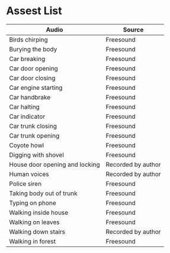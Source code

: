 # Assest List
Audio | Source
----------- | -----------
Birds chirping | Freesound
Burying the body | Freesound
Car breaking | Freesound
Car door opening | Freesound
Car door closing | Freesound
Car engine starting | Freesound
Car handbrake | Freesound
Car halting | Freesound
Car indicator | Freesound
Car trunk closing | Freesound
Car trunk opening | Freesound
Coyote howl | Freesound
Digging with shovel | Freesound
House door opening and locking | Recorded by author
Human voices | Recorded by author
Police siren | Freesound
Taking body out of trunk | Freesound
Typing on phone | Freesound
Walking inside house | Freesound
Walking on leaves | Freesound
Walking down stairs | Recorded by author
Walking in forest | Freesound
